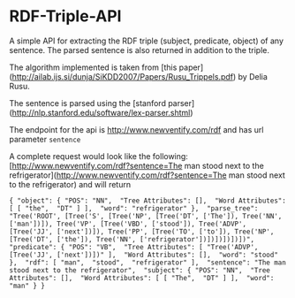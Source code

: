 # RDF-Triple-API

A simple API for extracting the RDF triple (subject, predicate, object) of any sentence. The parsed sentence is also returned in addition to the triple.

The algorithm implemented is taken from [this paper] (http://ailab.ijs.si/dunja/SiKDD2007/Papers/Rusu_Trippels.pdf) by Delia Rusu.

The sentence is parsed using the [stanford parser] (http://nlp.stanford.edu/software/lex-parser.shtml)

The endpoint for the api is http://www.newventify.com/rdf and has url parameter `sentence`

A complete request would look like the following: [http://www.newventify.com/rdf?sentence=The man stood next to the refrigerator](http://www.newventify.com/rdf?sentence=The man stood next to the refrigerator) and will return

`
{
  "object": {
    "POS": "NN", 
    "Tree Attributes": [], 
    "Word Attributes": [
      [
        "the", 
        "DT"
      ]
    ], 
    "word": "refrigerator"
  }, 
  "parse_tree": "Tree('ROOT', [Tree('S', [Tree('NP', [Tree('DT', ['The']), Tree('NN', ['man'])]), Tree('VP', [Tree('VBD', ['stood']), Tree('ADVP', [Tree('JJ', ['next'])]), Tree('PP', [Tree('TO', ['to']), Tree('NP', [Tree('DT', ['the']), Tree('NN', ['refrigerator'])])])])])])", 
  "predicate": {
    "POS": "VB", 
    "Tree Attributes": [
      "Tree('ADVP', [Tree('JJ', ['next'])])"
    ], 
    "Word Attributes": [], 
    "word": "stood"
  }, 
  "rdf": [
    "man", 
    "stood", 
    "refrigerator"
  ], 
  "sentence": "The man stood next to the refrigerator", 
  "subject": {
    "POS": "NN", 
    "Tree Attributes": [], 
    "Word Attributes": [
      [
        "The", 
        "DT"
      ]
    ], 
    "word": "man"
  }
}
`
